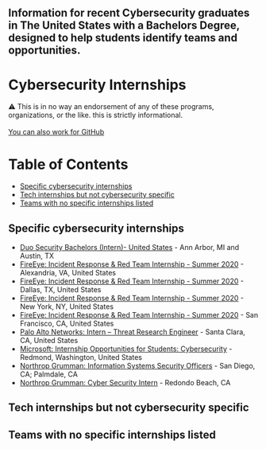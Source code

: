 ## Information for recent Cybersecurity graduates in The United States with a Bachelors Degree, designed to help students identify teams and opportunities. 

# Cybersecurity Internships
⚠️ This is in no way an endorsement of any of these programs, organizations, or the like. this is strictly informational.</b><br />
</b><br />[You can also work for GitHub](https://github.com/about/careers)

# Table of Contents
  * [Specific cybersecurity internships](#specific-cybersecurity-internships)
  * [Tech internships but not cybersecurity specific](#tech-internships-but-not-cybersecurity-specific)
  * [Teams with no specific internships listed](#teams-with-no-specific-internships-listed)

## Specific cybersecurity internships

* [Duo Security Bachelors (Intern)- United States](https://jobs.cisco.com/jobs/ProjectDetail/Duo-Security-Bachelors-Intern-United-States/1280168) - Ann Arbor, MI and Austin, TX
* [FireEye: Incident Response & Red Team Internship - Summer 2020](https://jobs.smartrecruiters.com/FireEyeInc1/743999695065765) - Alexandria, VA, United States
* [FireEye: Incident Response & Red Team Internship - Summer 2020](https://jobs.smartrecruiters.com/FireEyeInc1/743999695063345) - Dallas, TX, United States
* [FireEye: Incident Response & Red Team Internship - Summer 2020](https://jobs.smartrecruiters.com/FireEyeInc1/743999695064547) - New York, NY, United States
* [FireEye: Incident Response & Red Team Internship - Summer 2020](https://jobs.smartrecruiters.com/FireEyeInc1/743999695063072) - San Francisco, CA, United States
* [Palo Alto Networks: Intern – Threat Research Engineer](https://jobs.paloaltonetworks.com/job/10148961/intern-threat-research-engineer-santa-clara-ca/) - Santa Clara, CA, United States
* [Microsoft: Internship Opportunities for Students: Cybersecurity](https://careers.microsoft.com/us/en/job/653146/Internship-Opportunities-for-Students-Cybersecurity) - Redmond, Washington, United States
* [Northrop Grumman: Information Systems Security Officers](https://northropgrumman.jobs/san-diego-ca/2020-intern-information-systems-security-officers-san-diego-ca-palmdale-ca/2B4A207ECFEB472FA97C02B0EB53F5E4/job/) - San Diego, CA; Palmdale, CA
* [Northrop Grumman: Cyber Security Intern](https://northropgrumman.jobs/redondo-beach-ca/2020-intern-cyber-security-redondo-beach-ca/2BF6FDD4D9D94CC3BA27C5A7AE4C563F/job/) - Redondo Beach, CA

## Tech internships but not cybersecurity specific

## Teams with no specific internships listed
